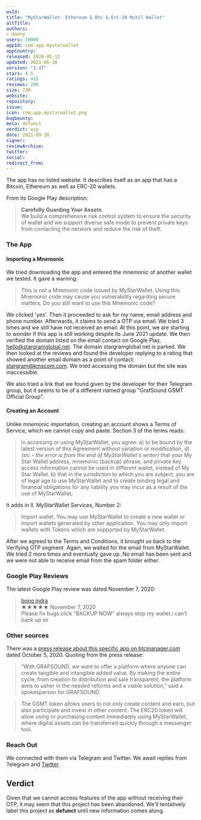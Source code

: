 ```yaml
---
wsId: 
title: "MyStarWallet- Ethereum & Btc & Erc-20 Mutil Wallet"
altTitle: 
authors:
- danny
users: 10000
appId: com.app.mystarwallet
appCountry: 
released: 2020-05-12
updated: 2021-06-10
version: "1.47"
stars: 4.5
ratings: 415
reviews: 200
size: 72M
website: 
repository: 
issue: 
icon: com.app.mystarwallet.png
bugbounty: 
meta: defunct
verdict: wip
date: 2021-09-30
signer: 
reviewArchive:
twitter: 
social:
redirect_from:
---
```


The app has no listed website. It describes itself as an app that has a Bitcoin, Ethereum as well as ERC-20 wallets. 

From its Google Play description:

> **Carefully Guarding Your Assets**<br>
We build a comprehensive risk control system to ensure the security of wallet and we support diverse safe mode to prevent private keys from contacting the network and reduce the risk of theft.

### The App
 
#### Importing a Mnemonic

We tried downloading the app and entered the mnemonic of another wallet we tested. It gave a warning:

> This is not a Mnemonic code issued by MyStarWallet. Using this Mnemonic code may cause you vulnerability regarding secure matters. Do you still want to use this Mnemonic code?

We clicked 'yes'. Then it proceeded to ask for my name, email address and phone number. Afterwards, it claims to send a OTP via email. We tried 3 times and we still have not received an email. At this point, we are starting to wonder if this app is still working despite its June 2021 update. We then verified the domain listed on the email contact on Google Play, hello@stargramglobal.net. The domain stargramglobal.net is parked. We then looked at the reviews and found the developer replying to a rating that showed another email domain as a point of contact: stargram@kmscom.com. We tried accessing the domain but the site was inaccessible. 

We also tried a link that we found given by the developer for their Telegram group, but it seems to be of a different named group "GrafSound GSMT Official Group". 

#### Creating an Account

Unlike mnemonic importation, creating an account shows a Terms of Service, which we cannot copy and paste. Section 3 of the terms reads:

> In accessing or using MyStarWallet, you agree: a) to be bound by the latest version of this Agreement without variation or modification, d) _(sic - the error is from the end of MyStarWallet's writer)_ that your My Star Wallet address, mnemonic (backup) phrase, and private key access information cannot be used in different wallet, instead of My Star Wallet. b) that in the jurisdiction to which you are subject, you are of legal age to use MyStarWallet and to create binding legal and financial obligations for any liability you may incur as a result of the use of MyStarWallet; 

It adds in II. MyStarWallet Services, Number 2:

> Import wallet. You may use MyStarWallet to create a new wallet or import wallets generated by other application. You may only import wallets with Tokens which are supported by MyStarWallet.

After we agreed to the Terms and Conditions, it brought us back to the Verifying OTP segment. Again, we waited for the email from MyStarWallet. We tried 2 more times and eventually gave up. No email has been sent and we were not able to receive email from the spam folder either.

### Google Play Reviews

The latest Google Play review was dated November 7, 2020:

> [bong indra](https://play.google.com/store/apps/details?id=com.app.mystarwallet&reviewId=gp%3AAOqpTOE5kJRJrIQRP9w6ENZS4725maXGLtaUTwkn8YydrrVjD0dWLWEqQY8L5IRBfep1GOZMzRmMTp7g1lD0pw)<br>
  ★★★★★ November 7, 2020 <br>
       Please fix bugs.click "BACKUP NOW" always stop my wallet.i can't back up sir
       
### Other sources

There was a [press release about this specific app on btcmanager.com](https://btcmanager.com/blockchain-music-streaming-platform-grafsound-sound-world/) dated October 5, 2020. Quoting from the press release:

> “With GRAFSOUND, we want to offer a platform where anyone can create tangible and intangible added value. By making the entire cycle, from creation to distribution and sale transparent, the platform aims to usher in the needed reforms and a viable solution,” said a spokesperson for GRAFSOUND.

> The GSMT token allows users to not only create content and earn, but also participate and invest in other content. The ERC20 token will allow using or purchasing content immediately using MyStarWallet, where digital assets can be transferred quickly through a messenger tool.

### Reach Out

We connected with them via Telegram and Twitter. We await replies from Telegram and [Twitter](https://twitter.com/dannybuntu/status/1440248547597688835).

## Verdict

Given that we cannot access features of the app without receiving their OTP, it may seem that this project has been abandoned. We'll tentatively label this project as **defunct** until new information comes along.
